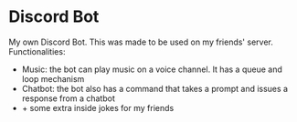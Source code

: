 # Discord Bot
My own Discord Bot. This was made to be used on my friends' server. Functionalities:
- Music: the bot can play music on a voice channel. It has a queue and loop mechanism
- Chatbot: the bot also has a command that takes a prompt and issues a response from a chatbot
- \+ some extra inside jokes for my friends